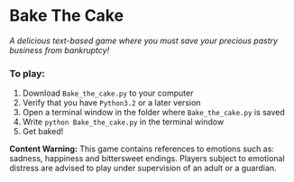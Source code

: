 # Bake The Cake
*A delicious text-based game where you must save your precious pastry business from bankruptcy!*

### To play: 
1. Download `Bake_the_cake.py` to your computer
2. Verify that you have `Python3.2` or a later version
3. Open a terminal window in the folder where `Bake_the_cake.py` is saved
4. Write `python Bake_the_cake.py` in the terminal window
5. Get baked!

**Content Warning:** This game contains references to emotions such as: sadness, happiness and bittersweet endings. Players subject to emotional distress are advised to play under supervision of an adult or a guardian. 
